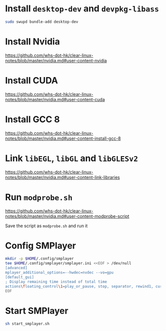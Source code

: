 # Install `desktop-dev` and `devpkg-libass`
```sh
sudo swupd bundle-add desktop-dev
```

# Install Nvidia
https://github.com/whs-dot-hk/clear-linux-notes/blob/master/nvidia.md#user-content-nvidia

# Install CUDA
https://github.com/whs-dot-hk/clear-linux-notes/blob/master/nvidia.md#user-content-cuda

# Install GCC 8
https://github.com/whs-dot-hk/clear-linux-notes/blob/master/nvidia.md#user-content-install-gcc-8

# Link `libEGL`, `libGL` and `libGLESv2`
https://github.com/whs-dot-hk/clear-linux-notes/blob/master/nvidia.md#user-content-link-libraries

# Run `modprobe.sh`
https://github.com/whs-dot-hk/clear-linux-notes/blob/master/nvidia.md#user-content-modprobe-script

Save the script as `modprobe.sh` and run it

# Config SMPlayer
```sh
mkdir -p $HOME/.config/smplayer
tee $HOME/.config/smplayer/smplayer.ini <<EOF > /dev/null
[advanced]
mplayer_additional_options=--hwdec=nvdec --vo=gpu
[default_gui]
; Display remaining time instead of total time
actions\floating_control\1=play_or_pause, stop, separator, rewind1, current_timelabel_action, timeslider_action, remaining_timelabel_action, forward1, separator, fullscreen, mute, volumeslider_action
EOF
```

# Start SMPlayer
```sh
sh start_smplayer.sh
```
